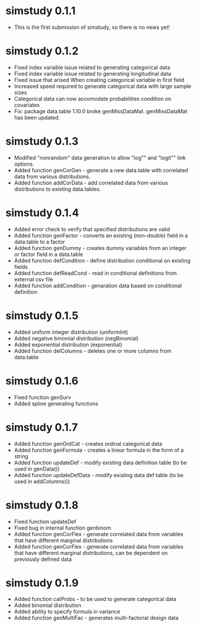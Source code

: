 # simstudy 0.1.1

* This is the first submission of simstudy, so there is no news yet!

# simstudy 0.1.2

* Fixed index variable issue related to generating categorical data 
* Fixed index variable issue related to generating longitudinal data
* Fixed issue that arised When creating categorical variable in first field
* Increased speed required to generate categorical data with large sample sizes
* Categorical data can now accomodate probabilities condition on covariates
* Fix: package data.table 1.10.0 broke genMissDataMat. genMissDataMat has been updated.

# simstudy 0.1.3

* Modified "nonrandom" data generation to allow "log"" and "logit"" link options.
* Added function genCorGen - generate a new data.table with correlated data from various distributions.
* Added function addCorData - add correlated data from various distributions to existing data.tables.

# simstudy 0.1.4

* Added error check to verify that specified distributions are valid
* Added function genFactor - converts an existing (non-double) field in a data.table to a factor
* Added function genDummy - creates dummy variables from an integer or factor field in a data.table
* Added function defCondition - define distribution conditional on existing fields
* Added function defReadCond - read in conditional definitions from external csv file
* Added function addCondition - genaration data based on conditional definition

# simstudy 0.1.5

* Added uniform integer distribution (uniformInt)
* Added negative binomial distribution (negBinomial)
* Added exponential distribution (exponential)
* Added function delColumns - deletes one or more columns from data.table

# simstudy 0.1.6

* Fixed function genSurv
* Added spline generating functions

# simstudy 0.1.7

* Added function genOrdCat - creates ordinal categorical data
* Added function genFormula - creates a linear formula in the form of a string
* Added function updateDef - modify existing data definition table (to be used in genData())
* Added function updateDefData - modify existing data def table (to be used in addColumns())

# simstudy 0.1.8

* Fixed function updateDef
* Fixed bug in internal function genbinom
* Added function genCorFlex - generate correlated data from variables that have different marginal distributions
* Added function genCorFlex - generate correlated data from variables that have different marginal distributions, can be dependent on previously defined data

# simstudy 0.1.9

* Added function catProbs - to be used to generate categorical data
* Added binomial distribution
* Added ability to specify formula in variance
* Added function genMultiFac - generates multi-factorial design data

